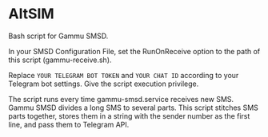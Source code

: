 # AltSIM

Bash script for Gammu SMSD.

In your SMSD Configuration File, set the RunOnReceive option to the path of this script (gammu-receive.sh).

Replace `YOUR TELEGRAM BOT TOKEN` and `YOUR CHAT ID` according to your Telegram bot settings. Give the script execution privilege.

The script runs every time gammu-smsd.service receives new SMS. Gammu SMSD divides a long SMS to several parts. This script stitches SMS parts together, stores them in a string with the sender number as the first line, and pass them to Telegram API.
